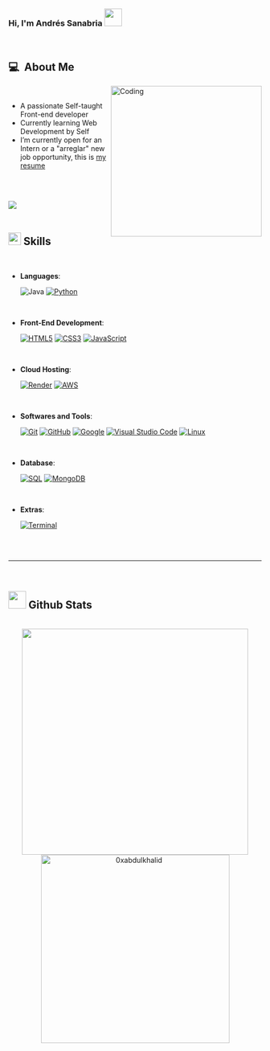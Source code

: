 ### Hi, I'm Andrés Sanabria <img src="https://media.giphy.com/media/hvRJCLFzcasrR4ia7z/giphy.gif" width="35">


<br>



	
<h2> 💻 &nbsp;About Me </h2>
<picture> <img align="right" alt="Coding" width="300" src="https://i.pinimg.com/originals/81/17/8b/81178b47a8598f0c81c4799f2cdd4057.gif">
</picture>

<br>

- A passionate Self-taught Front-end developer
- Currently learning Web Development by Self
- I’m currently open for an Intern or a "arreglar" new job opportunity, this is [my resume](https://read.cv/0xabdulkhalid)

<br><br>

<img src="https://user-images.githubusercontent.com/73097560/115834477-dbab4500-a447-11eb-908a-139a6edaec5c.gif"><br><br>

## <img src="https://media2.giphy.com/media/QssGEmpkyEOhBCb7e1/giphy.gif?cid=ecf05e47a0n3gi1bfqntqmob8g9aid1oyj2wr3ds3mg700bl&rid=giphy.gif" width ="25"><b> Skills</b>
<br>

<p align="center">

- **Languages**:
    
    ![Java](https://img.shields.io/badge/Java-%23ED8B00.svg?style=for-the-badge&logo=java&logoColor=white)
[![Python](https://img.shields.io/badge/Python%20-%2314354C.svg?style=for-the-badge&logo=python&logoColor=white)](https://github.com/andres-sanabria-10/extraccion-.git)

<br>   
    
- **Front-End Development**:

   [![HTML5](https://img.shields.io/badge/HTML5%20-%23E34F26.svg?style=for-the-badge&logo=html5&logoColor=white)](https://github.com/andres-sanabria-10/Parroquia-Santa-Mar-a-Boyac-/tree/ce869ab034db1d3fa0a0b61f11dbaf5f3a517702/views)
   [![CSS3](https://img.shields.io/badge/CSS%20-%231572B6.svg?style=for-the-badge&logo=css3&logoColor=white)](https://github.com/andres-sanabria-10/Parroquia-Santa-Mar-a-Boyac-/tree/ce869ab034db1d3fa0a0b61f11dbaf5f3a517702/public/css)
   [![JavaScript](https://img.shields.io/badge/JavaScript%20-%23F7DF1E.svg?style=for-the-badge&logo=javascript&logoColor=black)](https://github.com/andres-sanabria-10/Parroquia-Santa-Mar-a-Boyac-/tree/ce869ab034db1d3fa0a0b61f11dbaf5f3a517702/public)

<br>

- **Cloud Hosting**:

   [![Render](https://img.shields.io/badge/Render-%2300BFFF.svg?style=for-the-badge&logo=render&logoColor=white)](https://parroquia-santa-mar-a-boyac.onrender.com)
   [![AWS](https://img.shields.io/badge/AWS-232F3E?style=for-the-badge&logo=amazon-aws&logoColor=white)](https://aws.amazon.com/es/free/?gclid=EAIaIQobChMIsuyWuLPuhwMV-0r_AR3plwrsEAAYASAAEgKL7_D_BwE&trk=8fa18207-f2c2-4587-81a1-f2a3648571b3&sc_channel=ps&ef_id=EAIaIQobChMIsuyWuLPuhwMV-0r_AR3plwrsEAAYASAAEgKL7_D_BwE:G:s&s_kwcid=AL!4422!3!647999789205!e!!g!!aws!19685287144!146461596896&all-free-tier.sort-by=item.additionalFields.SortRank&all-free-tier.sort-order=asc&awsf.Free%20Tier%20Types=*all&awsf.Free%20Tier%20Categories=*all)

    
<br>

- **Softwares and Tools**:

    [![Git](https://img.shields.io/badge/git-%23F05033.svg?style=for-the-badge&logo=git&logoColor=white)](https://git-scm.com/)
    [![GitHub](https://img.shields.io/badge/github-%23121011.svg?style=for-the-badge&logo=github&logoColor=white)](https://github.com/andres-sanabria-10?tab=repositories)
    [![Google](https://img.shields.io/badge/google-%234285F4.svg?style=for-the-badge&logo=google&logoColor=white)](https://www.google.com/)
    [![Visual Studio Code](https://img.shields.io/badge/Visual%20Studio%20Code-0078d7.svg?style=for-the-badge&logo=visual-studio-code&logoColor=white)](https://code.visualstudio.com/)
    [![Linux](https://img.shields.io/badge/Linux-FCC624?style=for-the-badge&logo=linux&logoColor=black)](https://www.linux.org/)

<br>

- **Database**:

   [![SQL](https://img.shields.io/badge/SQL-%23007ACC.svg?style=for-the-badge&logo=microsoft-sql-server&logoColor=white)](https://www.microsoft.com/en-us/sql-server)
   [![MongoDB](https://img.shields.io/badge/MongoDB-%2347A248.svg?style=for-the-badge&logo=mongodb&logoColor=white)](https://www.mongodb.com/)
   
<br>

- **Extras**:

  [![Terminal](https://img.shields.io/badge/Terminal-%23054020?style=for-the-badge&logo=gnu-bash&logoColor=white)](https://www.gnu.org/software/bash/)
   


</p>

<br>
<br>

-----

<br>


## <img src="https://media.giphy.com/media/iY8CRBdQXODJSCERIr/giphy.gif" width="35"><b> Github Stats </b>
<br>

<div align="center">

<a href="https://github.com/0xabdulkhalid/">
  <img src="https://github-readme-stats.vercel.app/api?username=0xabdulkhalid&include_all_commits=true&count_private=true&show_icons=true&line_height=20&title_color=7A7ADB&icon_color=2234AE&text_color=D3D3D3&bg_color=0,000000,130F40" width="450"/>
  <img src="https://github-readme-stats.vercel.app/api/top-langs?username=0xabdulkhalid&show_icons=true&locale=en&layout=compact&line_height=20&title_color=7A7ADB&icon_color=2234AE&text_color=D3D3D3&bg_color=0,000000,130F40" width="375"  alt="0xabdulkhalid"/>

</a>
</div>
